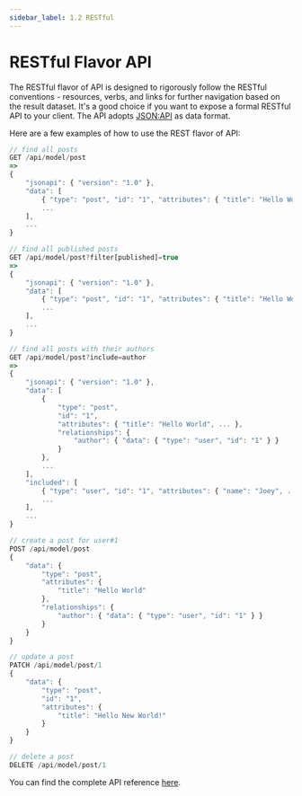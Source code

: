 ```yaml
---
sidebar_label: 1.2 RESTful
---
```


# RESTful Flavor API

The RESTful flavor of API is designed to rigorously follow the RESTful conventions - resources, verbs, and links for further navigation based on the result dataset. It's a good choice if you want to expose a formal RESTful API to your client. The API adopts [JSON:API](https://jsonapi.org/format/) as data format.

Here are a few examples of how to use the REST flavor of API:

```ts
// find all posts
GET /api/model/post
=> 
{
    "jsonapi": { "version": "1.0" },
    "data": [
        { "type": "post", "id": "1", "attributes": { "title": "Hello World", ... }, ... },
        ...
    ],
    ...
}

// find all published posts
GET /api/model/post?filter[published]=true
=>
{
    "jsonapi": { "version": "1.0" },
    "data": [
        { "type": "post", "id": "1", "attributes": { "title": "Hello World", ... }, ... },
        ...
    ],
    ...
}

// find all posts with their authors
GET /api/model/post?include=author
=>
{
    "jsonapi": { "version": "1.0" },
    "data": [
        { 
            "type": "post", 
            "id": "1", 
            "attributes": { "title": "Hello World", ... },
            "relationships": {
                "author": { "data": { "type": "user", "id": "1" } }
            }
        },
        ...
    ],
    "included": [
        { "type": "user", "id": "1", "attributes": { "name": "Joey", ... } },
        ...
    ],
    ...
}

// create a post for user#1
POST /api/model/post
{
    "data": {
        "type": "post",
        "attributes": {
            "title": "Hello World"
        },
        "relationships": {
            "author": { "data": { "type": "user", "id": "1" } }
        }
    }
}

// update a post
PATCH /api/model/post/1
{
    "data": {
        "type": "post",
        "id": "1",
        "attributes": {
            "title": "Hello New World!"
        }
    }
}

// delete a post
DELETE /api/model/post/1
```

You can find the complete API reference [here](../../../reference/server-adapters/api-handlers/rest).
